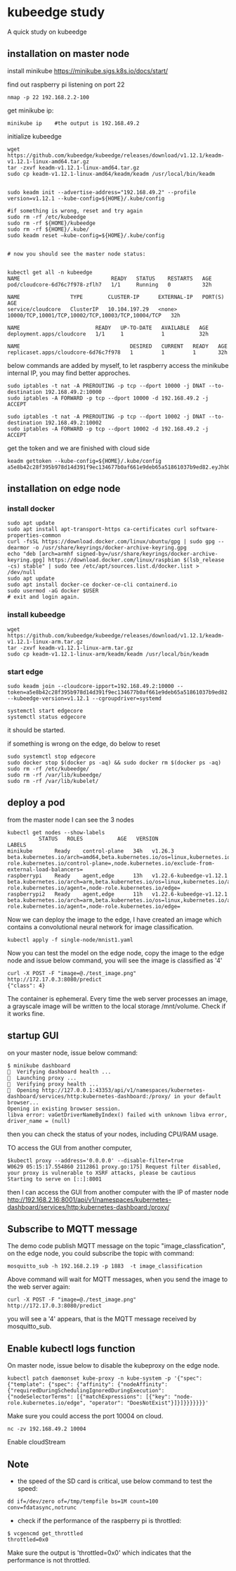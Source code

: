 # kubeedge study
A quick study on kubeedge

## installation on master node
install minikube
https://minikube.sigs.k8s.io/docs/start/

find out raspberry pi listening on port 22
```
nmap -p 22 192.168.2.2-100
```

get minikube ip:
```
minikube ip    #the output is 192.168.49.2
```

initialize kubeedge
```
wget https://github.com/kubeedge/kubeedge/releases/download/v1.12.1/keadm-v1.12.1-linux-amd64.tar.gz
tar -zxvf keadm-v1.12.1-linux-amd64.tar.gz
sudo cp keadm-v1.12.1-linux-amd64/keadm/keadm /usr/local/bin/keadm


sudo keadm init --advertise-address="192.168.49.2" --profile version=v1.12.1 --kube-config=${HOME}/.kube/config

#if something is wrong, reset and try again
sudo rm -rf /etc/kubeedge
sudo rm -rf ${HOME}/kubeedge
sudo rm -rf ${HOME}/.kube/
sudo keadm reset –kube-config=${HOME}/.kube/config


# now you should see the master node status:


kubectl get all -n kubeedge
NAME                             READY   STATUS    RESTARTS   AGE
pod/cloudcore-6d76c7f978-zflh7   1/1     Running   0          32h

NAME                TYPE        CLUSTER-IP      EXTERNAL-IP   PORT(S)                                             AGE
service/cloudcore   ClusterIP   10.104.197.29   <none>        10000/TCP,10001/TCP,10002/TCP,10003/TCP,10004/TCP   32h

NAME                        READY   UP-TO-DATE   AVAILABLE   AGE
deployment.apps/cloudcore   1/1     1            1           32h

NAME                                   DESIRED   CURRENT   READY   AGE
replicaset.apps/cloudcore-6d76c7f978   1         1         1       32h
```


below commands are added by myself, to let raspberry access the minikube internal IP, you may find better approches.
```
sudo iptables -t nat -A PREROUTING -p tcp --dport 10000 -j DNAT --to-destination 192.168.49.2:10000
sudo iptables -A FORWARD -p tcp --dport 10000 -d 192.168.49.2 -j ACCEPT

sudo iptables -t nat -A PREROUTING -p tcp --dport 10002 -j DNAT --to-destination 192.168.49.2:10002
sudo iptables -A FORWARD -p tcp --dport 10002 -d 192.168.49.2 -j ACCEPT

```
get the token and we are finished with cloud side
```
keadm gettoken --kube-config=${HOME}/.kube/config
a5e8b42c28f395b978d14d391f9ec134677b0af661e9deb65a51861037b9ed82.eyJhbGciOiJIUzI1NiIsInR5cCI6IkpXVCJ9.eyJleHAiOjE2ODc5ODQ4NzF9.L6ZpkJQd5qKK_kgN04j_0MqF3okyl6Beh2s14PoegVo
```

## installation on edge node
### install docker
```
sudo apt update
sudo apt install apt-transport-https ca-certificates curl software-properties-common
curl -fsSL https://download.docker.com/linux/ubuntu/gpg | sudo gpg --dearmor -o /usr/share/keyrings/docker-archive-keyring.gpg
echo "deb [arch=armhf signed-by=/usr/share/keyrings/docker-archive-keyring.gpg] https://download.docker.com/linux/raspbian $(lsb_release -cs) stable" | sudo tee /etc/apt/sources.list.d/docker.list > /dev/null
sudo apt update
sudo apt install docker-ce docker-ce-cli containerd.io
sudo usermod -aG docker $USER
# exit and login again.
```

### install kubeedge
```
wget https://github.com/kubeedge/kubeedge/releases/download/v1.12.1/keadm-v1.12.1-linux-arm.tar.gz
tar -zxvf keadm-v1.12.1-linux-arm.tar.gz
sudo cp keadm-v1.12.1-linux-arm/keadm/keadm /usr/local/bin/keadm
```
### start edge
```
sudo keadm join --cloudcore-ipport=192.168.49.2:10000 --token=a5e8b42c28f395b978d14d391f9ec134677b0af661e9deb65a51861037b9ed82.eyJhbGciOiJIUzI1NiIsInR5cCI6IkpXVCJ9.eyJleHAiOjE2ODc5ODQ4NzF9.L6ZpkJQd5qKK_kgN04j_0MqF3okyl6Beh2s14PoegVo --kubeedge-version=v1.12.1 --cgroupdriver=systemd
```

```
systemctl start edgecore
systemctl status edgecore
```
it should be started.

if something is wrong on the edge, do below to reset
```
sudo systemctl stop edgecore
sudo docker stop $(docker ps -aq) && sudo docker rm $(docker ps -aq)
sudo rm -rf /etc/kubeedge/
sudo rm -rf /var/lib/kubeedge/
sudo rm -rf /var/lib/kubelet/
```

## deploy a pod 
from the master node I can see the 3 nodes
```
kubectl get nodes --show-labels
          STATUS   ROLES           AGE   VERSION                    LABELS
minikube       Ready    control-plane   34h   v1.26.3                    beta.kubernetes.io/arch=amd64,beta.kubernetes.io/os=linux,kubernetes.io/arch=amd64,kubernetes.io/hostname=minikube,kubernetes.io/os=linux,minikube.k8s.io/commit=08896fd1dc362c097c925146c4a0d0dac715ace0,minikube.k8s.io/name=minikube,minikube.k8s.io/primary=true,minikube.k8s.io/updated_at=2023_06_27T20_16_16_0700,minikube.k8s.io/version=v1.30.1,node-role.kubernetes.io/control-plane=,node.kubernetes.io/exclude-from-external-load-balancers=
raspberrypi    Ready    agent,edge      13h   v1.22.6-kubeedge-v1.12.1   beta.kubernetes.io/arch=arm,beta.kubernetes.io/os=linux,kubernetes.io/arch=arm,kubernetes.io/hostname=raspberrypi,kubernetes.io/os=linux,node-role.kubernetes.io/agent=,node-role.kubernetes.io/edge=
raspberrypi2   Ready    agent,edge      11h   v1.22.6-kubeedge-v1.12.1   beta.kubernetes.io/arch=arm,beta.kubernetes.io/os=linux,kubernetes.io/arch=arm,kubernetes.io/hostname=raspberrypi2,kubernetes.io/os=linux,node-role.kubernetes.io/agent=,node-role.kubernetes.io/edge=
```


Now we can deploy the image to the edge, I have created an image which contains a convolutional neural network for image classification.
```
kubectl apply -f single-node/mnist1.yaml
```

Now you can test the model on the edge node, 
copy the image to the edge node and issue below command, you will see the image is classified as '4'
```
curl -X POST -F "image=@./test_image.png" http://172.17.0.3:8080/predict
{"class": 4}
```
The container is ephemeral. Every time the web server processes an image, a grayscale image will be written to the local storage /mnt/volume.
Check if it works fine.


## startup GUI
on your master node, issue below command:
```
$ minikube dashboard
🤔  Verifying dashboard health ...
🚀  Launching proxy ...
🤔  Verifying proxy health ...
🎉  Opening http://127.0.0.1:43353/api/v1/namespaces/kubernetes-dashboard/services/http:kubernetes-dashboard:/proxy/ in your default browser...
Opening in existing browser session.
libva error: vaGetDriverNameByIndex() failed with unknown libva error, driver_name = (null)
```
then you can check the status of your nodes, including CPU/RAM usage.

TO access the GUI from another computer, 
```
$kubectl proxy --address='0.0.0.0' --disable-filter=true
W0629 05:15:17.554860 2112861 proxy.go:175] Request filter disabled, your proxy is vulnerable to XSRF attacks, please be cautious
Starting to serve on [::]:8001
```
then I can access the GUI from another computer with the IP of master node
http://192.168.2.16:8001/api/v1/namespaces/kubernetes-dashboard/services/http:kubernetes-dashboard:/proxy/

## Subscribe to MQTT message
The demo code publish MQTT message on the topic "image_classfication", on the edge node, you could subscribe the topic with command:
```
mosquitto_sub -h 192.168.2.19 -p 1883  -t image_classification
```
Above command will wait for MQTT messages, when you send the image to the web server again:
```
curl -X POST -F "image=@./test_image.png" http://172.17.0.3:8080/predict
```

you will see a '4' appears, that is the MQTT message received by mosquitto_sub.


## Enable kubectl logs function
On master node, issue below to disable the kubeproxy on the edge node.
```
kubectl patch daemonset kube-proxy -n kube-system -p '{"spec": {"template": {"spec": {"affinity": {"nodeAffinity": {"requiredDuringSchedulingIgnoredDuringExecution": {"nodeSelectorTerms": [{"matchExpressions": [{"key": "node-role.kubernetes.io/edge", "operator": "DoesNotExist"}]}]}}}}}}}'
```
Make sure you could access the port 10004 on cloud.
```
nc -zv 192.168.49.2 10004
```
Enable cloudStream

## Note
- the speed of the SD card is critical, use below command to test the speed:
```
dd if=/dev/zero of=/tmp/tempfile bs=1M count=100 conv=fdatasync,notrunc
```
- check if the performance of the raspberry pi is throttled:
```
$ vcgencmd get_throttled
throttled=0x0
```
Make sure the output is 'throttled=0x0' which indicates that the performance is not throttled.

